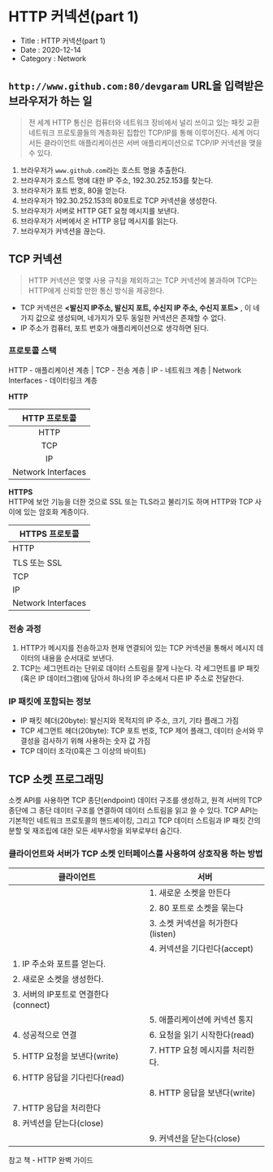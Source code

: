 # HTTP 커넥션(part 1)
- Title : HTTP 커넥션(part 1)
- Date : 2020-12-14
- Category : Network

## `http://www.github.com:80/devgaram` URL을 입력받은 브라우저가 하는 일
> 전 세계 HTTP 통신은 컴퓨터와 네트워크 장비에서 널리 쓰이고 있는 패킷 교환 네트워크 프로토콜들의 계층화된 집합인 TCP/IP를 통해 이루어진다.
> 세계 어디서든 클라이언트 애플리케이션은 서버 애플리케이션으로 TCP/IP 커넥션을 맺을 수 있다.

1. 브라우저가 `www.github.com`라는 호스트 명을 추출한다.
2. 브라우저가 호스트 명에 대한 IP 주소, 192.30.252.153를 찾는다.
3. 브라우저가 포트 번호, 80을 얻는다.
4. 브라우저가 192.30.252.153의 80포트로 TCP 커넥션을 생성한다.
5. 브라우저가 서버로 HTTP GET 요청 메시지를 보낸다.
6. 브라우저가 서버에서 온 HTTP 응답 메시지를 읽는다.
7. 브라우저가 커넥션을 끊는다.

## TCP 커넥션
> HTTP 커넥션은 몇몇 사용 규칙을 제외하고는 TCP 커넥션에 불과하며 TCP는 HTTP에게 신뢰할 만한 통신 방식을 제공한다.

- TCP 커넥션은 **<발신지 IP주소, 발신지 포트, 수신지 IP 주소, 수신지 포트>** , 이 네가지 값으로 생성되며, 네가지가 모두 동일한 커넥션은 존재할 수 없다.
- IP 주소가 컴퓨터, 포트 번호가 애플리케이션으로 생각하면 된다.

### 프로토콜 스택
HTTP - 애플리케이션 계층 | TCP - 전송 계층 | IP - 네트워크 계층 | Network Interfaces - 데이터링크 계층

**HTTP**

|HTTP 프로토콜|
|:---:|
|HTTP|
|TCP|
|IP|
|Network Interfaces|

**HTTPS**    
HTTP에 보안 기능을 더한 것으로 SSL 또는 TLS라고 불리기도 하며 HTTP와 TCP 사이에 있는 암호화 계층이다.

|HTTPS 프로토콜|
|---|
|HTTP| 
|TLS 또는 SSL|
|TCP|
|IP|
|Network Interfaces|

### 전송 과정

1. HTTP가 메시지를 전송하고자 현재 연결되어 있는 TCP 커넥션을 통해서 메시지 데이터의 내용을 순서대로 보낸다.
2. TCP는 세그먼트라는 단위로 데이터 스트림을 잘게 나눈다. 각 세그먼트를 IP 패킷(혹은 IP 데이터그램)에 담아서 하나의 IP 주소에서 다른 IP 주소로 전달한다.

### IP 패킷에 포함되는 정보
- IP 패킷 헤더(20byte): 발신지와 목적지의 IP 주소, 크기, 기타 플래그 가짐
- TCP 세그먼트 헤더(20byte): TCP 포트 번호, TCP 제어 플래그, 데이터 순서와 무결성을 검사하기 위해 사용하는 숫자 값 가짐
- TCP 데이터 조각(0혹은 그 이상의 바이트)

## TCP 소켓 프로그래밍

소켓 API를 사용하면 TCP 종단(endpoint) 데이터 구조를 생성하고, 원격 서버의 TCP 종단에 그 종단 데이터 구조를 연결하여 데이터 스트림을 읽고 쓸 수 있다.
TCP API는 기본적인 네트워크 프로토콜의 핸드셰이킹, 그리고 TCP 데이터 스트림과 IP 패킷 간의 분할 및 재조립에 대한 모든 세부사항을 외부로부터 숨긴다.

### 클라이언트와 서버가 TCP 소켓 인터페이스를 사용하여 상호작용 하는 방법

|클라이언트|서버|
|---|---|
|| 1. 새로운 소켓을 만든다|
||2. 80 포트로 소켓을 묶는다|
||3. 소켓 커넥션을 허가한다(listen)|
||4. 커넥션을 기다린다(accept)|
|1. IP 주소와 포트를 얻는다.||
|2. 새로운 소켓을 생성한다.||
|3. 서버의 IP포트로 연결한다(connect)||
||5. 애플리케이션에 커넥션 통지|
|4. 성공적으로 연결 |6. 요청을 읽기 시작한다(read)|
|5. HTTP 요청을 보낸다(write)|7. HTTP 요청 메시지를 처리한다.|
|6. HTTP 응답을 기다린다(read)||
||8. HTTP 응답을 보낸다(write)|
|7. HTTP 응답을 처리한다||
|8. 커넥션을 닫는다(close)|
||9. 커넥션을 닫는다(close)|


참고 책 - HTTP 완벽 가이드

